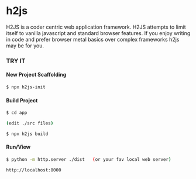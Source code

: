 # h2js
H2JS is a coder centric web application framework.  H2JS attempts to limit itself to vanilla javascript and standard browser features.  If you enjoy writing in code and prefer browser metal basics over complex frameworks h2js may be for you. 

### TRY IT

#### New Project Scaffolding
```sh
$ npx h2js-init
```

#### Build Project
```sh
$ cd app

(edit ./src files)

$ npx h2js build
```

#### Run/View
```sh
$ python -m http.server ./dist   (or your fav local web server)

http://localhost:8000
```
